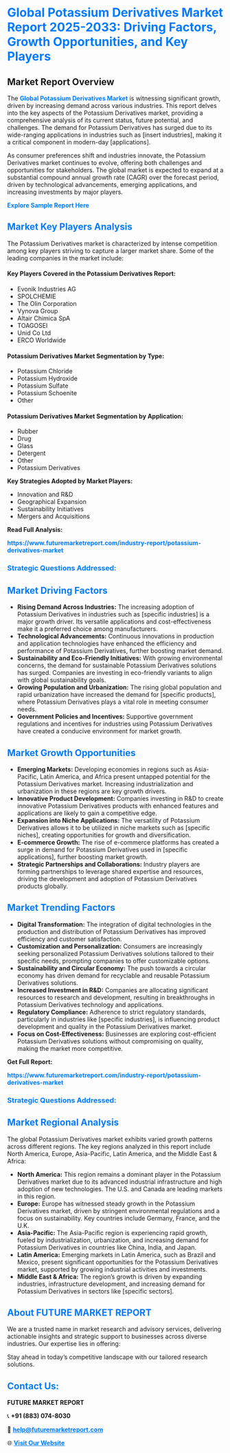 <h1 style="color: #007BFF;">Global Potassium Derivatives Market Report 2025-2033: Driving Factors, Growth Opportunities, and Key Players</h1>

<section id="overview">
<h2>Market Report Overview</h2>
<p>The <a href="https://www.futuremarketreport.com/industry-report/potassium-derivatives-market" style="color: #007BFF; text-decoration: none;"><strong>Global Potassium Derivatives Market</strong></a> is witnessing significant growth, driven by increasing demand across various industries. This report delves into the key aspects of the Potassium Derivatives market, providing a comprehensive analysis of its current status, future potential, and challenges. The demand for Potassium Derivatives has surged due to its wide-ranging applications in industries such as [insert industries], making it a critical component in modern-day [applications].</p>
<p>As consumer preferences shift and industries innovate, the Potassium Derivatives market continues to evolve, offering both challenges and opportunities for stakeholders. The global market is expected to expand at a substantial compound annual growth rate (CAGR) over the forecast period, driven by technological advancements, emerging applications, and increasing investments by major players.</p>
</section>

<section id="overview">
<p><a href="https://www.futuremarketreport.com/request-sample/reportId=110943" style="color: #007BFF; text-decoration: none;"><strong>Explore Sample Report Here</strong></a></p>
</section>

<section id="key-players">
<h2 style="color: #007BFF;">Market Key Players Analysis</h2>
<p>The Potassium Derivatives market is characterized by intense competition among key players striving to capture a larger market share. Some of the leading companies in the market include:</p>
<h4>Key Players Covered in the Potassium Derivatives Report:</h4>
<ul><li>Evonik Industries AG</li><li>SPOLCHEMIE</li><li>The Olin Corporation</li><li>Vynova Group</li><li>Altair Chimica SpA</li><li>TOAGOSEI</li><li>Unid Co Ltd</li><li>ERCO Worldwide</li></ul>
<h4>Potassium Derivatives Market Segmentation by Type:</h4>
<ul><li>Potassium Chloride</li><li>Potassium Hydroxide</li><li>Potassium Sulfate</li><li>Potassium Schoenite</li><li>Other</li></ul>

<h4>Potassium Derivatives Market Segmentation by Application:</h4>
<ul><li>Rubber</li><li>Drug</li><li>Glass</li><li>Detergent</li><li>Other</li><li>Potassium Derivatives</li></ul>
<p><strong>Key Strategies Adopted by Market Players:</strong></p>
<ul>
<li>Innovation and R&D</li>
<li>Geographical Expansion</li>
<li>Sustainability Initiatives</li>
<li>Mergers and Acquisitions</li>
</ul>
</section>

<section>
<p><strong>Read Full Analysis: </strong></p><a href="https://www.futuremarketreport.com/industry-report/potassium-derivatives-market" style="color: #007BFF; text-decoration: none;"><strong>https://www.futuremarketreport.com/industry-report/potassium-derivatives-market</strong></a>
<h3 style="color: #007BFF;">Strategic Questions Addressed:</h3>
</section>

<section id="driving-factors">
<h2 style="color: #007BFF;">Market Driving Factors</h2>
<ul>
<li><strong>Rising Demand Across Industries:</strong> The increasing adoption of Potassium Derivatives in industries such as [specific industries] is a major growth driver. Its versatile applications and cost-effectiveness make it a preferred choice among manufacturers.</li>
<li><strong>Technological Advancements:</strong> Continuous innovations in production and application technologies have enhanced the efficiency and performance of Potassium Derivatives, further boosting market demand.</li>
<li><strong>Sustainability and Eco-Friendly Initiatives:</strong> With growing environmental concerns, the demand for sustainable Potassium Derivatives solutions has surged. Companies are investing in eco-friendly variants to align with global sustainability goals.</li>
<li><strong>Growing Population and Urbanization:</strong> The rising global population and rapid urbanization have increased the demand for [specific products], where Potassium Derivatives plays a vital role in meeting consumer needs.</li>
<li><strong>Government Policies and Incentives:</strong> Supportive government regulations and incentives for industries using Potassium Derivatives have created a conducive environment for market growth.</li>
</ul>
</section>

<section id="growth-opportunities">
<h2 style="color: #007BFF;">Market Growth Opportunities</h2>
<ul>
<li><strong>Emerging Markets:</strong> Developing economies in regions such as Asia-Pacific, Latin America, and Africa present untapped potential for the Potassium Derivatives market. Increasing industrialization and urbanization in these regions are key growth drivers.</li>
<li><strong>Innovative Product Development:</strong> Companies investing in R&D to create innovative Potassium Derivatives products with enhanced features and applications are likely to gain a competitive edge.</li>
<li><strong>Expansion into Niche Applications:</strong> The versatility of Potassium Derivatives allows it to be utilized in niche markets such as [specific niches], creating opportunities for growth and diversification.</li>
<li><strong>E-commerce Growth:</strong> The rise of e-commerce platforms has created a surge in demand for Potassium Derivatives used in [specific applications], further boosting market growth.</li>
<li><strong>Strategic Partnerships and Collaborations:</strong> Industry players are forming partnerships to leverage shared expertise and resources, driving the development and adoption of Potassium Derivatives products globally.</li>
</ul>
</section>

<section id="trending-factors">
<h2 style="color: #007BFF;">Market Trending Factors</h2>
<ul>
<li><strong>Digital Transformation:</strong> The integration of digital technologies in the production and distribution of Potassium Derivatives has improved efficiency and customer satisfaction.</li>
<li><strong>Customization and Personalization:</strong> Consumers are increasingly seeking personalized Potassium Derivatives solutions tailored to their specific needs, prompting companies to offer customizable options.</li>
<li><strong>Sustainability and Circular Economy:</strong> The push towards a circular economy has driven demand for recyclable and reusable Potassium Derivatives solutions.</li>
<li><strong>Increased Investment in R&D:</strong> Companies are allocating significant resources to research and development, resulting in breakthroughs in Potassium Derivatives technology and applications.</li>
<li><strong>Regulatory Compliance:</strong> Adherence to strict regulatory standards, particularly in industries like [specific industries], is influencing product development and quality in the Potassium Derivatives market.</li>
<li><strong>Focus on Cost-Effectiveness:</strong> Businesses are exploring cost-efficient Potassium Derivatives solutions without compromising on quality, making the market more competitive.</li>
</ul>
</section>

<section>
<p><strong>Get Full Report: </strong></p><a href="https://www.futuremarketreport.com/industry-report/potassium-derivatives-market" style="color: #007BFF; text-decoration: none;"><strong>https://www.futuremarketreport.com/industry-report/potassium-derivatives-market</strong></a>
<h3 style="color: #007BFF;">Strategic Questions Addressed:</h3>
</section>


<section id="regional-analysis">
<h2 style="color: #007BFF;">Market Regional Analysis</h2>
<p>The global Potassium Derivatives market exhibits varied growth patterns across different regions. The key regions analyzed in this report include North America, Europe, Asia-Pacific, Latin America, and the Middle East & Africa:</p>
<ul>
<li><strong>North America:</strong> This region remains a dominant player in the Potassium Derivatives market due to its advanced industrial infrastructure and high adoption of new technologies. The U.S. and Canada are leading markets in this region.</li>
<li><strong>Europe:</strong> Europe has witnessed steady growth in the Potassium Derivatives market, driven by stringent environmental regulations and a focus on sustainability. Key countries include Germany, France, and the U.K.</li>
<li><strong>Asia-Pacific:</strong> The Asia-Pacific region is experiencing rapid growth, fueled by industrialization, urbanization, and increasing demand for Potassium Derivatives in countries like China, India, and Japan.</li>
<li><strong>Latin America:</strong> Emerging markets in Latin America, such as Brazil and Mexico, present significant opportunities for the Potassium Derivatives market, supported by growing industrial activities and investments.</li>
<li><strong>Middle East & Africa:</strong> The region’s growth is driven by expanding industries, infrastructure development, and increasing demand for Potassium Derivatives in sectors like [specific sectors].</li>
</ul>
</section>

<footer>
<h2 style="color: #007BFF;">About FUTURE MARKET REPORT</h2>
<p>We are a trusted name in market research and advisory services, delivering actionable insights and strategic support to businesses across diverse industries. Our expertise lies in offering:</p>

<p>Stay ahead in today’s competitive landscape with our tailored research solutions.</p>

<h2 style="color: #007BFF;">Contact Us:</h2>
<p><strong>FUTURE MARKET REPORT</strong></p>
<p>📞 <strong>+91 (883) 074-8030</strong></p>
<p>📧 <strong><a href="mailto:help@futuremarketreport.com" style="color: #007BFF;">help@futuremarketreport.com</a></strong></p>
<p>🌐 <strong><a href="https://www.futuremarketreport.com/" style="color: #007BFF;">Visit Our Website</a></strong></p>
</footer>